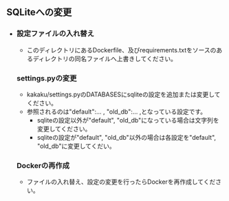 ## SQLiteへの変更
+ ### 設定ファイルの入れ替え
  + このディレクトリにあるDockerfile、及びrequirements.txtをソースのあるディレクトリの同名ファイルへ上書きしてください。
  ### settings.pyの変更
  + kakaku/settings.pyのDATABASESにsqliteの設定を追加または変更してください。
  + 参照されるのは"default":... , "old_db":... ,となっている設定です。
    + sqliteの設定以外が"default", "old_db"になっている場合は文字列を変更してください。
    + sqliteの設定が"default", "old_db"以外の場合は各設定を"default", "old_db"に変更してくだい。
  ### Dockerの再作成
  + ファイルの入れ替え、設定の変更を行ったらDockerを再作成してください。